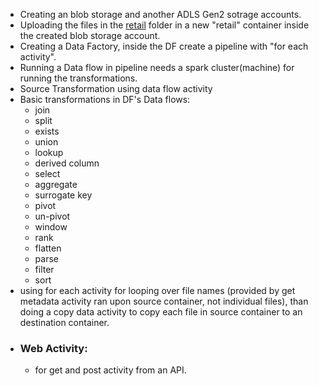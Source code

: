 
- Creating an blob storage and another ADLS Gen2 sotrage accounts.
- Uploading the files in the [retail](https://drive.google.com/drive/folders/1o44RQBb4muCzTbY93rd8bo1CfDyPx2a3?usp=sharing) folder in a new "retail" container inside the created blob storage account.
- Creating a Data Factory, inside the DF create a pipeline with "for each activity".
- Running a Data flow in pipeline needs a spark cluster(machine) for running the transformations.
- Source Transformation using data flow activity
- Basic transformations in DF's Data flows:
	- join
	- split
	- exists
	- union
	- lookup
	- derived column
	- select
	- aggregate
	- surrogate key
	- pivot
	- un-pivot
	- window
	- rank
	- flatten
	- parse
	- filter
	- sort
- using for each activity for looping over file names (provided by get metadata activity ran upon source container, not individual files), than doing a copy data activity to copy each file in source container to an destination container.
- ### Web Activity:
	- for get and post activity from an API.